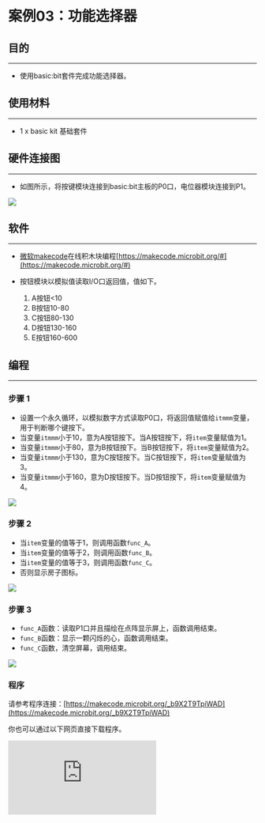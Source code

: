 ﻿# 案例03：功能选择器

## 目的
---

- 使用basic:bit套件完成功能选择器。

## 使用材料
---

- 1 x basic kit 基础套件



## 硬件连接图
---

- 如图所示，将按键模块连接到basic:bit主板的P0口，电位器模块连接到P1。

![](https://wiki-media-ef.oss-cn-hongkong.aliyuncs.com/docs/microbit/getting-started/microbit-basic-kit/images/F9hvl7u.jpg)

## 软件
---
- [微软makecode](https://makecode.microbit.org/#)在线积木块编程[https://makecode.microbit.org/#](https://makecode.microbit.org/#)

- 按钮模块以模拟值读取I/O口返回值，值如下。
	1. A按钮<10
	2. B按钮10-80
	3. C按钮80-130
	4. D按钮130-160
	5. E按钮160-600

## 编程
---
### 步骤 1

- 设置一个永久循环，以模拟数字方式读取P0口，将返回值赋值给`itmmm`变量，用于判断哪个键按下。
- 当变量`itmmm`小于10，意为A按钮按下。当A按钮按下，将`item`变量赋值为1。
- 当变量`itmmm`小于80，意为B按钮按下。当B按钮按下，将`item`变量赋值为2。
- 当变量`itmmm`小于130，意为C按钮按下。当C按钮按下，将`item`变量赋值为3。
- 当变量`itmmm`小于160，意为D按钮按下。当D按钮按下，将`item`变量赋值为4。

![](https://wiki-media-ef.oss-cn-hongkong.aliyuncs.com/docs/microbit/getting-started/microbit-basic-kit/images/basic_kit_case_03_01.png)

### 步骤 2

- 当`item`变量的值等于1，则调用函数`func_A`。
- 当`item`变量的值等于2，则调用函数`func_B`。
- 当`item`变量的值等于3，则调用函数`func_C`。
- 否则显示房子图标。

![](https://wiki-media-ef.oss-cn-hongkong.aliyuncs.com/docs/microbit/getting-started/microbit-basic-kit/images/basic_kit_case_03_02.png)

### 步骤 3

- `func_A`函数：读取P1口并且描绘在点阵显示屏上，函数调用结束。
- `func_B`函数：显示一颗闪烁的心，函数调用结束。
- `func_C`函数，清空屏幕，调用结束。

![](https://wiki-media-ef.oss-cn-hongkong.aliyuncs.com/docs/microbit/getting-started/microbit-basic-kit/images/basic_kit_case_03_03.png)

### 程序

请参考程序连接：[https://makecode.microbit.org/_b9X2T9TpiWAD](https://makecode.microbit.org/_b9X2T9TpiWAD)

你也可以通过以下网页直接下载程序。


<div
    style={{
        position: 'relative',
        paddingBottom: '60%',
        overflow: 'hidden',
    }}
>
    <iframe
        src="https://makecode.microbit.org/_b9X2T9TpiWAD"
        frameborder="0"
        sandbox="allow-popups allow-forms allow-scripts allow-same-origin"
        style={{
            position: 'absolute',
            width: '100%',
            height: '100%',
        }}
    />
</div>

## 结论
---

- 上电时因为判断按钮并不为ABC按钮，则显示一个小房子图标。
- 按下按钮A，调用func_A函数，用电位器控制点阵显示屏亮度。按下任意按钮调用结束。
- 按下按钮B，调用func_B函数，显示一颗跳动的心。按下任意按钮调用结束。
- 按下按钮C，调用func_C函数，清空屏幕。
- 其他情况显示一个小房子图标。


## 思考
---


## 常见问题
---
问：有时候按下按钮却没有反应。
答：按钮判断不是每时每刻，在运行其他代码期间按下按钮程序不会判断。

## 相关阅读
---

中断：[中断是指计算机运行过程中，出现某些意外情况需主机干预时，机器能自动停止正在运行的程序并转入处理新情况的程序，处理完毕后又返回原被暂停的程序继续运行。](https://baike.baidu.com/item/%E4%B8%AD%E6%96%AD/3933007)

